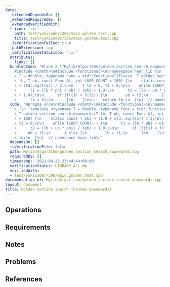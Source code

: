 ```yaml
---
data:
  _extendedDependsOn: []
  _extendedRequiredBy: []
  _extendedVerifiedWith:
  - icon: ':x:'
    path: test/yukicoder/306/main.golden.test.cpp
    title: test/yukicoder/306/main.golden.test.cpp
  _isVerificationFailed: true
  _pathExtension: cpp
  _verificationStatusIcon: ':x:'
  attributes:
    links: []
  bundledCode: "#line 2 \"Mylib/Algorithm/golden_section_search_downwards.cpp\"\n\
    #include <cmath>\n#include <functional>\n\nnamespace haar_lib {\n  template <typename\
    \ T = double, typename Func = std::function<T(T)>>\n  T golden_section_search_downwards(T\
    \ lb, T ub, const Func &f, int LOOP_COUNT = 100) {\n    static const T phi = (1.0\
    \ + std::sqrt(5)) / 2;\n\n    T t1 = 0, t2 = 0;\n\n    while (LOOP_COUNT--) {\n\
    \      t1 = (lb * phi + ub) / (phi + 1.0);\n      t2 = (lb + ub * phi) / (phi\
    \ + 1.0);\n\n      if (f(t1) < f(t2)) {\n        ub = t2;\n      } else {\n  \
    \      lb = t1;\n      }\n    }\n\n    return lb;\n  }\n}  // namespace haar_lib\n"
  code: "#pragma once\n#include <cmath>\n#include <functional>\n\nnamespace haar_lib\
    \ {\n  template <typename T = double, typename Func = std::function<T(T)>>\n \
    \ T golden_section_search_downwards(T lb, T ub, const Func &f, int LOOP_COUNT\
    \ = 100) {\n    static const T phi = (1.0 + std::sqrt(5)) / 2;\n\n    T t1 = 0,\
    \ t2 = 0;\n\n    while (LOOP_COUNT--) {\n      t1 = (lb * phi + ub) / (phi + 1.0);\n\
    \      t2 = (lb + ub * phi) / (phi + 1.0);\n\n      if (f(t1) < f(t2)) {\n   \
    \     ub = t2;\n      } else {\n        lb = t1;\n      }\n    }\n\n    return\
    \ lb;\n  }\n}  // namespace haar_lib\n"
  dependsOn: []
  isVerificationFile: false
  path: Mylib/Algorithm/golden_section_search_downwards.cpp
  requiredBy: []
  timestamp: '2021-04-23 23:44:44+09:00'
  verificationStatus: LIBRARY_ALL_WA
  verifiedWith:
  - test/yukicoder/306/main.golden.test.cpp
documentation_of: Mylib/Algorithm/golden_section_search_downwards.cpp
layout: document
title: Golden section search (Convex downwards)
---
```


## Operations

## Requirements

## Notes

## Problems

## References
